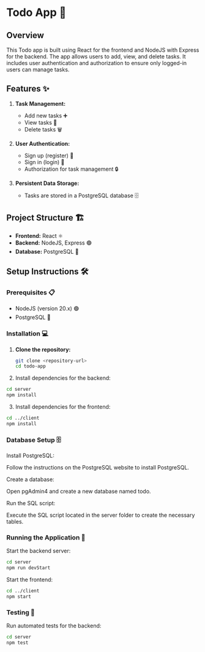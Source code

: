 # Todo App 📝

## Overview
This Todo app is built using React for the frontend and NodeJS with Express for the backend. The app allows users to add, view, and delete tasks. It includes user authentication and authorization to ensure only logged-in users can manage tasks.

## Features ✨
1. **Task Management:**
   - Add new tasks ➕
   - View tasks 👀
   - Delete tasks 🗑️

2. **User Authentication:**
   - Sign up (register) 📝
   - Sign in (login) 🔑
   - Authorization for task management 🔒

3. **Persistent Data Storage:**
   - Tasks are stored in a PostgreSQL database 🗄️

## Project Structure 🏗️
- **Frontend:** React ⚛️
- **Backend:** NodeJS, Express 🟢
- **Database:** PostgreSQL 🐘

## Setup Instructions 🛠️

### Prerequisites 📋
- NodeJS (version 20.x) 🟢
- PostgreSQL 🐘

### Installation 💻

1. **Clone the repository:**
   ```bash
   git clone <repository-url>
   cd todo-app
2. Install dependencies for the backend:
```bash
cd server
npm install 
```
3. Install dependencies for the frontend:
```bash
cd ../client
npm install
```
### Database Setup 🗄️
   
Install PostgreSQL:

Follow the instructions on the PostgreSQL website to install PostgreSQL.

Create a database:

Open pgAdmin4 and create a new database named todo.

Run the SQL script:

Execute the SQL script located in the server folder to create the necessary tables.

### Running the Application 🚀
   
Start the backend server:
```bash
cd server
npm run devStart
```
Start the frontend:
```bash
cd ../client
npm start
```
###  Testing 🧪
Run automated tests for the backend:
```bash
cd server
npm test
```




